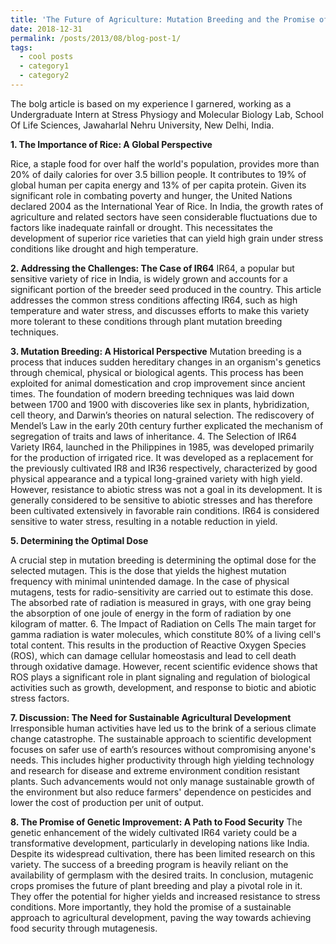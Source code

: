 ```yaml
---
title: 'The Future of Agriculture: Mutation Breeding and the Promise of Genetic Improvement'
date: 2018-12-31
permalink: /posts/2013/08/blog-post-1/
tags:
  - cool posts
  - category1
  - category2
---
```


The bolg article is based on my experience I garnered, working as a Undergraduate Intern at Stress Physiogy and Molecular Biology Lab, School Of Life Sciences, Jawaharlal Nehru University, New Delhi, India.

**1. The Importance of Rice: A Global Perspective**

Rice, a staple food for over half the world's population, provides more than 20% of daily calories for over 3.5 billion people. It contributes to 19% of global human per capita energy and 13% of per capita protein. Given its significant role in combating poverty and hunger, the United Nations declared 2004 as the International Year of Rice.
In India, the growth rates of agriculture and related sectors have seen considerable fluctuations due to factors like inadequate rainfall or drought. This necessitates the development of superior rice varieties that can yield high grain under stress conditions like drought and high temperature.

**2. Addressing the Challenges: The Case of IR64**
IR64, a popular but sensitive variety of rice in India, is widely grown and accounts for a significant portion of the breeder seed produced in the country. This article addresses the common stress conditions affecting IR64, such as high temperature and water stress, and discusses efforts to make this variety more tolerant to these conditions through plant mutation breeding techniques.

**3. Mutation Breeding: A Historical Perspective**
Mutation breeding is a process that induces sudden hereditary changes in an organism's genetics through chemical, physical or biological agents. This process has been exploited for animal domestication and crop improvement since ancient times.
The foundation of modern breeding techniques was laid down between 1700 and 1900 with discoveries like sex in plants, hybridization, cell theory, and Darwin’s theories on natural selection. The rediscovery of Mendel’s Law in the early 20th century further explicated the mechanism of segregation of traits and laws of inheritance.
4. The Selection of IR64 Variety
IR64, launched in the Philippines in 1985, was developed primarily for the production of irrigated rice. It was developed as a replacement for the previously cultivated IR8 and IR36 respectively, characterized by good physical appearance and a typical long-grained variety with high yield.
However, resistance to abiotic stress was not a goal in its development. It is generally considered to be sensitive to abiotic stresses and has therefore been cultivated extensively in favorable rain conditions. IR64 is considered sensitive to water stress, resulting in a notable reduction in yield.

**5. Determining the Optimal Dose**

A crucial step in mutation breeding is determining the optimal dose for the selected mutagen. This is the dose that yields the highest mutation frequency with minimal unintended damage. In the case of physical mutagens, tests for radio-sensitivity are carried out to estimate this dose. The absorbed rate of radiation is measured in grays, with one gray being the absorption of one joule of energy in the form of radiation by one kilogram of matter.
6. The Impact of Radiation on Cells
The main target for gamma radiation is water molecules, which constitute 80% of a living cell's total content. This results in the production of Reactive Oxygen Species (ROS), which can damage cellular homeostasis and lead to cell death through oxidative damage. However, recent scientific evidence shows that ROS plays a significant role in plant signaling and regulation of biological activities such as growth, development, and response to biotic and abiotic stress factors.

**7. Discussion: The Need for Sustainable Agricultural Development**
Irresponsible human activities have led us to the brink of a serious climate change catastrophe. The sustainable approach to scientific development focuses on safer use of earth’s resources without compromising anyone's needs. This includes higher productivity through high yielding technology and research for disease and extreme environment condition resistant plants. Such advancements would not only manage sustainable growth of the environment but also reduce farmers' dependence on pesticides and lower the cost of production per unit of output.

**8. The Promise of Genetic Improvement: A Path to Food Security**
The genetic enhancement of the widely cultivated IR64 variety could be a transformative development, particularly in developing nations like India. Despite its widespread cultivation, there has been limited research on this variety. The success of a breeding program is heavily reliant on the availability of germplasm with the desired traits.
In conclusion, mutagenic crops promises the future of plant breeding and play a pivotal role in it. They offer the potential for higher yields and increased resistance to stress conditions. More importantly, they hold the promise of a sustainable approach to agricultural development, paving the way towards achieving food security through mutagenesis.
